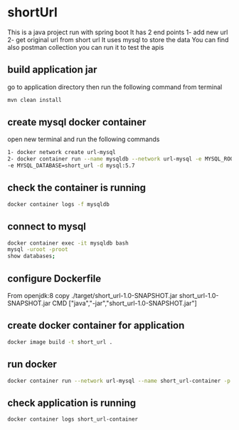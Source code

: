 # shortUrl
This is a java project run with spring boot
It has 2 end points 
  1- add new url
  2- get original url from short url
It uses mysql to store the data
You can find also postman collection you can run it to test the apis

## build application jar
go to application directory then run the following command from terminal
```bash
mvn clean install
```
## create mysql docker container
open new terminal and run the following commands 
```bash
1- docker network create url-mysql
2- docker container run --name mysqldb --network url-mysql -e MYSQL_ROOT_PASSWORD=root 
-e MYSQL_DATABASE=short_url -d mysql:5.7
```
## check the container is running
```bash
docker container logs -f mysqldb
```
## connect to mysql
```bash
docker container exec -it mysqldb bash
mysql -uroot -proot
show databases;
```
## configure Dockerfile
From openjdk:8
copy ./target/short_url-1.0-SNAPSHOT.jar short_url-1.0-SNAPSHOT.jar
CMD ["java","-jar","short_url-1.0-SNAPSHOT.jar"]

## create docker container for application
```bash
docker image build -t short_url .
```
## run docker 
```bash
docker container run --network url-mysql --name short_url-container -p 8080:8080 -d short_url
```
## check application is running
```bash
docker container logs short_url-container
```
